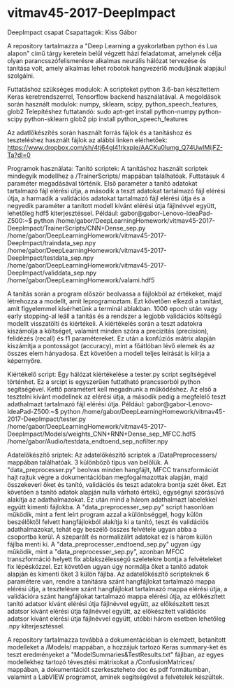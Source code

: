 # vitmav45-2017-DeepImpact

DeepImpact csapat
Csapattagok: Kiss Gábor

A repository tartalmazza a "Deep Learning a gyakorlatban python és Lua alapon" című tárgy keretein belül végzett házi feladatomat, amelynek célja olyan parancsszófelismerésre alkalmas neurális hálózat tervezése és tanítása volt, amely alkalmas lehet robotok hangvezérlő moduljának alapjául szolgálni. 

Futtatáshoz szükséges modulok:
A scripteket python 3.6-ban készítettem Keras keretrendszerrel, Tensorflow backend használatával.
A megoldások során használt modulok: numpy, sklearn, scipy, python_speech_features, glob2
Telepítéshez futtatandó:
sudo apt-get install python-numpy python-scipy python-sklearn glob2
pip install python_speech_features

Az adatlőkészítés során használt forrás fájlok és a tanításhoz és teszteléshez használt fájlok az alábbi linken elérhetőek: https://www.dropbox.com/sh/4tj64gl41rkxpje/AACKu0lumg_Q74UwlMijFZ-Ta?dl=0

Programok használata:
Tanító scriptek:
A tanításhoz használt scriptek mindegyik modellhez a /TrainerScripts/ mappában találhatóak. Futtatásuk 4 paraméter megadásával történik. Első paraméter a tanító adatokat tartalmazó fájl elérési útja, a második a teszt adatokat tartalmazó fájl elérési útja, a harmadik a validációs adatokat tartalmazó fájl elérési útja és a negyedik paraméter a tanított modell kívánt elérési útja fájlnévvel együtt, lehetőleg hdf5 kiterjesztéssel. Például:
gabor@gabor-Lenovo-IdeaPad-Z500:~$ python /home/gabor/DeepLearningHomework/vitmav45-2017-DeepImpact/TrainerScripts/CNN+Dense_sep.py /home/gabor/DeepLearningHomework/vitmav45-2017-DeepImpact/traindata_sep.npy /home/gabor/DeepLearningHomework/vitmav45-2017-DeepImpact/testdata_sep.npy /home/gabor/DeepLearningHomework/vitmav45-2017-DeepImpact/validdata_sep.npy /home/gabor/DeepLearningHomework/valami.hdf5

A tanítás során a program először beolvassa a fájlokból az értékeket, majd létrehozza a modellt, amit leprogramoztam. Ezt követően elkezdi a tanítást, amit figyelemmel kísérhetünk a terminál ablakban. 1000 epoch után vagy early stopping-al leáll a tanítás és a rendszer a legjobb validációs költségű modellt visszatölti és kiértékeli. A kiértékelés során a teszt adatokra kiszámolja a költséget, valamint minden szóra a precizitás (precision), felidézés (recall) és f1 paramétereket. Ez után a konfúziós mátrix alapján kiszámítja a pontosságot (accuracy), mint a főátlóban lévő elemek és az összes elem hányadosa. Ezt követően a modell teljes leírását is kiírja a képernyőre. 

Kiértékelő script:
Egy hálózat kiértékelése a tester.py script segítségével történhet. Ez a srcipt is egyszerűen futtatható prancssorból python segítségével. Kettő paramétert kell megadnunk a működéshez. Az első a tesztelni kívánt modellnek az elérési útja, a második pedig a megfelelő teszt adathalmazt tartalmazó fájl elérési útja. Például: 
gabor@gabor-Lenovo-IdeaPad-Z500:~$ python /home/gabor/DeepLearningHomework/vitmav45-2017-DeepImpact/tester.py /home/gabor/DeepLearningHomework/vitmav45-2017-DeepImpact/Models/weights_CNN+RNN+Dense_sep_MFCC.hdf5 /home/gabor/Audio/testdata_endtoend_sep_nofilter.npy

Adatelőkészítő sriptek:
Az adatelőkészítő scriptek a /DataPreprocessers/ mappában találhatóak. 3 különböző típus van belőlük. A "data_preprocesser.py" beolvas minden hangfájlt, MFCC transzformációt hajt rajtuk végre a dokumentációban megfogalmazottak alapján, majd összekeveri őket és tanító, validációs és teszt adatokra bontja szét őket. Ezt követően a tanító adatok alapján nulla várható értékű, egységnyi szórásúvá alakítja az adathalmazokat. Ez után mind a három adathalmazt labelekkel együtt kimenti fájlokba.
A "data_preprocesser_sep.py" script hasonlóan működik, mint a fent leírt program azzal a különbséggel, hogy külön beszélőktől felvett hangfájlokból alakítja ki a tanító, teszt és validációs adathalmazokat, tehát egy beszélő összes felvétele ugyan abba a csoportba kerül. A szeparált és normalizálrt adatokat ez is három külön fájlba menti ki.
A "data_preprocesser_endtoend_sep.py" ugyan úgy működik, mint a "data_preprocesser_sep.py", azonban MFCC transzformáció helyett fix ablakszélességű szeletekre bontja a felvételeket fix lépésközzel. Ezt követően ugyan úgy normálja őket a tanító adatok alapján és kimenti őket 3 külön fájlba.
Az adatelőkészítő scripteknek 6 paramétere van, rendre a tanításra szánt hangfájlokat tartalmazó mappa elérési útja, a tesztelésre szánt hangfájlokat tartalmazó mappa elérési útja, a validációra szánt hangfájlokat tartalmazó mappa elérési útja, az előkészített tanító adatsor kívánt elérési útja fájlnévvel együtt, az előkészített teszt adatsor kívánt elérési útja fájlnévvel együtt, az előkészített validációs adatsor kívánt elérési útja fájlnévvel együtt, utóbbi három esetben lehetőleg .npy kiterjesztéssel. 

A repository tartalmazza továbbá a dokumentációban is elemzett, betanított modelleket a /Models/ mappában, a hozzájuk tartozó Keras summary-ket és teszt eredményeket a "ModelSummaries&TestResults.txt" fájlban, az egyes modellekhez tartozó tévesztési mátrixokat a /ConfusionMatrices/ mappában, a dokumentációt szerkeszteheto doc és pdf formátumban, valamint a LabVIEW programot, aminek segítségével a felvételek készültek.

